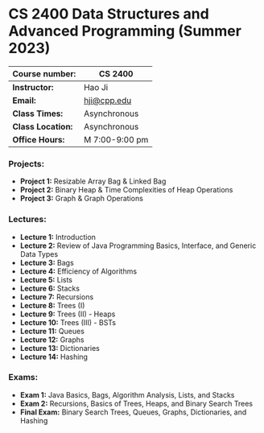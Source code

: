 # CS 2400 Data Structures and Advanced Programming (Summer 2023)

|**Course number:** | CS 2400                      |
|-------------------|------------------------------|
|**Instructor:**    | Hao Ji                       |
|**Email:**         | hji@cpp.edu                  |
|**Class Times:**   | Asynchronous                 |
|**Class Location:**| Asynchronous                 |
|**Office Hours:**  | M 7:00-9:00 pm               |

### Projects:

  * **Project 1:** Resizable Array Bag & Linked Bag
  * **Project 2:** Binary Heap & Time Complexities of Heap Operations
  * **Project 3:** Graph & Graph Operations

### Lectures:

  * **Lecture 1:** Introduction
  * **Lecture 2:** Review of Java Programming Basics, Interface, and Generic Data Types
  * **Lecture 3:** Bags
  * **Lecture 4:** Efficiency of Algorithms
  * **Lecture 5:** Lists
  * **Lecture 6:** Stacks
  * **Lecture 7:** Recursions
  * **Lecture 8:** Trees (I)
  * **Lecture 9:** Trees (II) - Heaps
  * **Lecture 10:** Trees (III) - BSTs
  * **Lecture 11:** Queues
  * **Lecture 12:** Graphs
  * **Lecture 13:** Dictionaries
  * **Lecture 14:** Hashing

### Exams:

  * **Exam 1:** Java Basics, Bags, Algorithm Analysis, Lists, and Stacks
  * **Exam 2:** Recursions, Basics of Trees, Heaps, and Binary Search Trees
  * **Final Exam:** Binary Search Trees, Queues, Graphs, Dictionaries, and Hashing